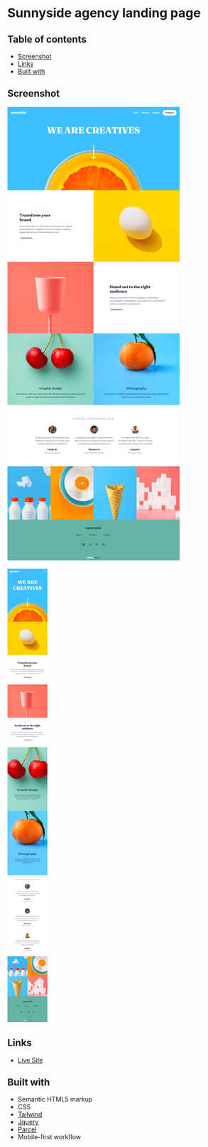# Sunnyside agency landing page

## Table of contents

- [Screenshot](#screenshot)
- [Links](#links)
- [Built with](#built-with)

## Screenshot

![](screenshots/Sunnyside-agency.png)

![](screenshots/Sunnyside-agency-m.png)

## Links

- [Live Site](https://sunnyside-agency-i.netlify.app/)

## Built with

- Semantic HTML5 markup
- CSS
- [Tailwind](https://tailwindcss.com/)
- [Jquery](https://jquery.com/)
- [Parcel](https://parceljs.org/)
- Mobile-first workflow
